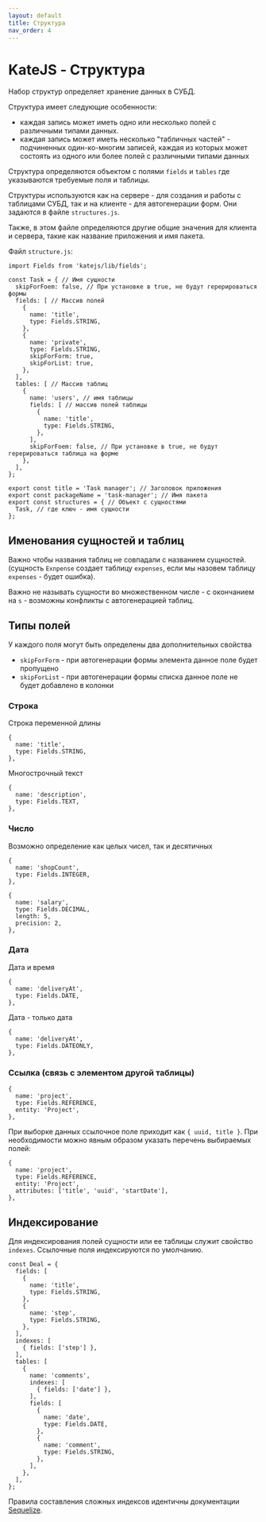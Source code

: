 ```yaml
---
layout: default
title: Структура
nav_order: 4
---
```


# KateJS - Структура


Набор структур определяет хранение данных в СУБД.

Структура имеет следующие особенности:
- каждая запись может иметь одно или несколько полей с различными типами данных.
- каждая запись может иметь несколько "табличных частей" - подчиненных один-ко-многим
записей, каждая из которых может состоять из одного или более полей с различными типами данных
 
Структура определяются объектом с полями `fields` и `tables` где указываются требуемые поля и
таблицы.

Структуры используются как на сервере - для создания
и работы с таблицами СУБД, так и на клиенте - для автогенерации форм.
Они задаются в файле `structures.js`.

Также, в этом файле определяются другие общие значения для клиента и сервера,
такие как название приложения и имя пакета.

Файл `structure.js`:
````
import Fields from 'katejs/lib/fields';

const Task = { // Имя сущности
  skipForFoem: false, // При установке в true, не будут герерироваться формы 
  fields: [ // Массив полей
    {
      name: 'title',
      type: Fields.STRING,
    },
    {
      name: 'private',
      type: Fields.STRING,
      skipForForm: true,
      skipForList: true,
    },
  ],
  tables: [ // Массив таблиц
    {
      name: 'users', // имя таблицы
      fields: [ // массив полей таблицы
        {
          name: 'title',
          type: Fields.STRING,
        },
      ],
      skipForFoem: false, // При установке в true, не будут герерироваться таблица на форме 
    },
  ],
};

export const title = 'Task manager'; // Заголовок приложения
export const packageName = 'task-manager'; // Имя пакета
export const structures = { // Объект с сущностями
  Task, // где ключ - имя сущности
};
````


## Именования сущностей и таблиц
Важно чтобы названия таблиц не совпадали с названием сущностей.
(сущность `Exnpense` создает таблицу `expenses`, если мы назовем таблицу `expenses` - будет ошибка).

Важно не называть сущности во множественном числе - с окончанием на `s` - возможны
конфликты с автогенерацией таблиц.

## Типы полей

У каждого поля могут быть определены два дополнительных свойства
- `skipForForm` - при автогенерации формы элемента данное поле будет пропущено
- `skipForList` - при автогенерации формы списка данное поле не будет добавлено в колонки

### Строка
Строка переменной длины
````
{
  name: 'title',
  type: Fields.STRING,
},
````
Многострочный текст
````
{
  name: 'description',
  type: Fields.TEXT,
},
````

### Число
Возможно определение как целых чисел, так и десятичных

````
{
  name: 'shopCount',
  type: Fields.INTEGER,
},
````

````
{
  name: 'salary',
  type: Fields.DECIMAL,
  length: 5,
  precision: 2,
},
````

### Дата
Дата и время
````
{
  name: 'deliveryAt',
  type: Fields.DATE,
},
````
Дата - только дата
````
{
  name: 'deliveryAt',
  type: Fields.DATEONLY,
},
````

### Ссылка (связь с элементом другой таблицы)

````
{
  name: 'project',
  type: Fields.REFERENCE,
  entity: 'Project',
},
````
При выборке данных ссылочное поле приходит как `{ uuid, title }`. 
При необходимости можно явным образом указать перечень выбираемых полей:
````
{
  name: 'project',
  type: Fields.REFERENCE,
  entity: 'Project',
  attributes: ['title', 'uuid', 'startDate'],
},
````

## Индексирование

Для индексирования полей сущности или ее таблицы служит свойство `indexes`.
Ссылочные поля индексируются по умолчанию.


````
const Deal = {
  fields: [
    {
      name: 'title',
      type: Fields.STRING,
    },
    {
      name: 'step',
      type: Fields.STRING,
    },
  ],
  indexes: [
    { fields: ['step'] },
  ],
  tables: [
    {
      name: 'comments',
      indexes: [
        { fields: ['date'] },
      ],
      fields: [
        {
          name: 'date',
          type: Fields.DATE,
        },
        {
          name: 'comment',
          type: Fields.STRING,
        },
      ],
    },
  ],
};
````

Правила составления сложных индексов идентичны документации [Sequelize](https://sequelize.org/master/manual/indexes.html).

